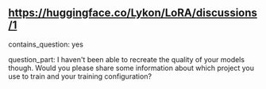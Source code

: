 ## https://huggingface.co/Lykon/LoRA/discussions/1

contains_question: yes

question_part: I haven't been able to recreate the quality of your models though. Would you please share some information about which project you use to train and your training configuration?